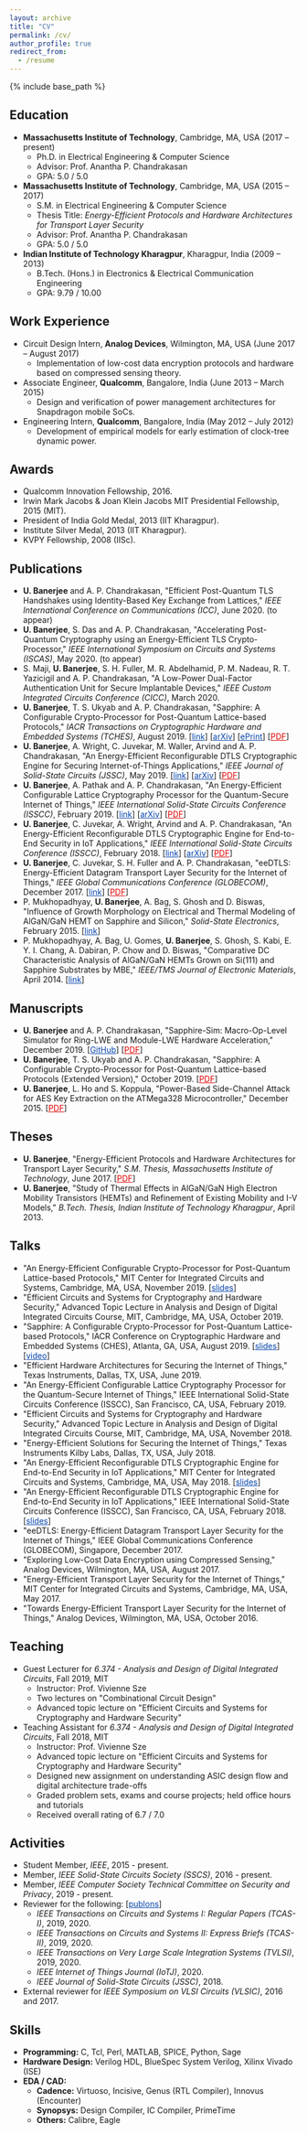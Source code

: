 ```yaml
---
layout: archive
title: "CV"
permalink: /cv/
author_profile: true
redirect_from:
  - /resume
---
```


{% include base_path %}

Education
---------------
* <b>Massachusetts Institute of Technology</b>, Cambridge, MA, USA (2017 – present)
  * Ph.D. in Electrical Engineering & Computer Science
  * Advisor: Prof. Anantha P. Chandrakasan
  * GPA: 5.0 / 5.0
* <b>Massachusetts Institute of Technology</b>, Cambridge, MA, USA (2015 – 2017)
  * S.M. in Electrical Engineering & Computer Science
  * Thesis Title: <i>Energy-Efficient Protocols and Hardware Architectures for Transport Layer Security</i>
  * Advisor: Prof. Anantha P. Chandrakasan
  * GPA: 5.0 / 5.0
* <b>Indian Institute of Technology Kharagpur</b>, Kharagpur, India (2009 – 2013)
  * B.Tech. (Hons.) in Electronics & Electrical Communication Engineering
  * GPA: 9.79 / 10.00

Work Experience
---------------
* Circuit Design Intern, <b>Analog Devices</b>, Wilmington, MA, USA (June 2017 – August 2017)
  * Implementation of low-cost data encryption protocols and hardware based on compressed sensing theory.
* Associate Engineer, <b>Qualcomm</b>, Bangalore, India (June 2013 – March 2015)
  * Design and verification of power management architectures for Snapdragon mobile SoCs.
* Engineering Intern, <b>Qualcomm</b>, Bangalore, India (May 2012 – July 2012)
  * Development of empirical models for early estimation of clock-tree dynamic power.

Awards
---------------
* Qualcomm Innovation Fellowship, 2016.
* Irwin Mark Jacobs & Joan Klein Jacobs MIT Presidential Fellowship, 2015 (MIT).
* President of India Gold Medal, 2013 (IIT Kharagpur).
* Institute Silver Medal, 2013 (IIT Kharagpur).
* KVPY Fellowship, 2008 (IISc).

Publications
---------------
* <b>U. Banerjee</b> and A. P. Chandrakasan, "Efficient Post-Quantum TLS Handshakes using Identity-Based Key Exchange from Lattices," <i>IEEE International Conference on Communications (ICC)</i>, June 2020. (to appear)
* <b>U. Banerjee</b>, S. Das and A. P. Chandrakasan, "Accelerating Post-Quantum Cryptography using an Energy-Efficient TLS Crypto-Processor," <i>IEEE International Symposium on Circuits and Systems (ISCAS)</i>, May 2020. (to appear)
* S. Maji, <b>U. Banerjee</b>, S. H. Fuller, M. R. Abdelhamid, P. M. Nadeau, R. T. Yazicigil and A. P. Chandrakasan, "A Low-Power Dual-Factor Authentication Unit for Secure Implantable Devices," <i>IEEE Custom Integrated Circuits Conference (CICC)</i>, March 2020.
* <b>U. Banerjee</b>, T. S. Ukyab and A. P. Chandrakasan, "Sapphire: A Configurable Crypto-Processor for Post-Quantum Lattice-based Protocols," <i>IACR Transactions on Cryptographic Hardware and Embedded Systems (TCHES)</i>, August 2019. [<a href="https://tches.iacr.org/index.php/TCHES/article/view/8344/" style="color:#0645AD;">link</a>] [<a href="https://arxiv.org/abs/1910.07557" style="color:#0645AD;">arXiv</a>] [<a href="https://eprint.iacr.org/2019/1140" style="color:#0645AD;">ePrint</a>] [<a href="https://banerjeeutsav.github.io/files/2019-08-01-2019-tches.pdf" style="color:#DF0000;">PDF</a>]
* <b>U. Banerjee</b>, A. Wright, C. Juvekar, M. Waller, Arvind and A. P. Chandrakasan, "An Energy-Efficient Reconfigurable DTLS Cryptographic Engine for Securing Internet-of-Things Applications," <i>IEEE Journal of Solid-State Circuits (JSSC)</i>, May 2019. [<a href="https://ieeexplore.ieee.org/document/8721457/" style="color:#0645AD;">link</a>] [<a href="https://arxiv.org/abs/1907.04455" style="color:#0645AD;">arXiv</a>] [<a href="https://banerjeeutsav.github.io/files/2019-05-01-2019-jssc.pdf" style="color:#DF0000;">PDF</a>]
* <b>U. Banerjee</b>, A. Pathak and A. P. Chandrakasan, "An Energy-Efficient Configurable Lattice Cryptography Processor for the Quantum-Secure Internet of Things," <i>IEEE International Solid-State Circuits Conference (ISSCC)</i>, February 2019. [<a href="https://ieeexplore.ieee.org/document/8662528/" style="color:#0645AD;">link</a>] [<a href="https://arxiv.org/abs/1903.04570" style="color:#0645AD;">arXiv</a>] [<a href="https://banerjeeutsav.github.io/files/2019-02-01-2019-isscc.pdf" style="color:#DF0000;">PDF</a>]
* <b>U. Banerjee</b>, C. Juvekar, A. Wright, Arvind and A. P. Chandrakasan, "An Energy-Efficient Reconfigurable DTLS Cryptographic Engine for End-to-End Security in IoT Applications," <i>IEEE International Solid-State Circuits Conference (ISSCC)</i>, February 2018. [<a href="https://ieeexplore.ieee.org/document/8310174/" style="color:#0645AD;">link</a>] [<a href="https://arxiv.org/abs/1903.04387" style="color:#0645AD;">arXiv</a>] [<a href="https://banerjeeutsav.github.io/files/2018-02-01-2018-isscc.pdf" style="color:#DF0000;">PDF</a>]
* <b>U. Banerjee</b>, C. Juvekar, S. H. Fuller and A. P. Chandrakasan, "eeDTLS: Energy-Efficient Datagram Transport Layer Security for the Internet of Things," <i>IEEE Global Communications Conference (GLOBECOM)</i>, December 2017. [<a href="https://ieeexplore.ieee.org/document/8255053/" style="color:#0645AD;">link</a>] [<a href="https://banerjeeutsav.github.io/files/2017-12-01-2017-globecom.pdf" style="color:#DF0000;">PDF</a>]
* P. Mukhopadhyay, <b>U. Banerjee</b>, A. Bag, S. Ghosh and D. Biswas, "Influence of Growth Morphology on Electrical and Thermal Modeling of AlGaN/GaN HEMT on Sapphire and Silicon," <i>Solid-State Electronics</i>, February 2015. [<a href="https://doi.org/10.1016/j.sse.2014.11.017" style="color:#0645AD;">link</a>]
* P. Mukhopadhyay, A. Bag, U. Gomes, <b>U. Banerjee</b>, S. Ghosh, S. Kabi, E. Y. I. Chang, A. Dabiran, P. Chow and D. Biswas, "Comparative DC Characteristic Analysis of AlGaN/GaN HEMTs Grown on Si(111) and Sapphire Substrates by MBE," <i>IEEE/TMS Journal of Electronic Materials</i>, April 2014. [<a href="https://doi.org/10.1007/s11664-014-3050-4" style="color:#0645AD;">link</a>]

Manuscripts
---------------
* <b>U. Banerjee</b> and A. P. Chandrakasan, "Sapphire-Sim: Macro-Op-Level Simulator for Ring-LWE and Module-LWE Hardware Acceleration," December 2019. [<a href="https://github.com/banerjeeutsav/sapphire_sim" style="color:#0645AD;">GitHub</a>] [<a href="https://banerjeeutsav.github.io/files/2019-sapphire-sim-documentation.pdf" style="color:#DF0000;">PDF</a>]
* <b>U. Banerjee</b>, T. S. Ukyab and A. P. Chandrakasan, "Sapphire: A Configurable Crypto-Processor for Post-Quantum Lattice-based Protocols (Extended Version)," October 2019. [<a href="https://eprint.iacr.org/2019/1140.pdf" style="color:#DF0000;">PDF</a>]
* <b>U. Banerjee</b>, L. Ho and S. Koppula, "Power-Based Side-Channel Attack for AES Key Extraction on the ATMega328 Microcontroller," December 2015. [<a href="http://css.csail.mit.edu/6.858/2015/projects/utsav-lisayz-skoppula.pdf" style="color:#DF0000;">PDF</a>]

Theses
---------------
* <b>U. Banerjee</b>, "Energy-Efficient Protocols and Hardware Architectures for Transport Layer Security," <i>S.M. Thesis, Massachusetts Institute of Technology</i>, June 2017. [<a href="https://dspace.mit.edu/bitstream/handle/1721.1/111861/1005227047-MIT.pdf" style="color:#DF0000;">PDF</a>]
* <b>U. Banerjee</b>, "Study of Thermal Effects in AlGaN/GaN High Electron Mobility Transistors (HEMTs) and Refinement of Existing Mobility and I-V Models," <i>B.Tech. Thesis, Indian Institute of Technology Kharagpur</i>, April 2013.
  
Talks
---------------
* "An Energy-Efficient Configurable Crypto-Processor for Post-Quantum Lattice-based Protocols," MIT Center for Integrated Circuits and Systems, Cambridge, MA, USA, November 2019. [<a href="https://cics.mit.edu/wp-content/uploads/2019/11/Utsav-Banerjee-An-Energy-Efficient-Configurable-Crypto-Processor-for-Post-Quantum-Lattice-based-Protocols.pdf" style="color:#0645AD;">slides</a>]
* "Efficient Circuits and Systems for Cryptography and Hardware Security," Advanced Topic Lecture in Analysis and Design of Digital Integrated Circuits Course, MIT, Cambridge, MA, USA, October 2019.
* "Sapphire: A Configurable Crypto-Processor for Post-Quantum Lattice-based Protocols," IACR Conference on Cryptographic Hardware and Embedded Systems (CHES), Atlanta, GA, USA, August 2019. [<a href="https://ches.iacr.org/2019/src/slides/Day1/Session1_Lattice_onlypdfs/Paper3_PPT_CHES_2019_UtsavBanerjee.pdf" style="color:#0645AD;">slides</a>] [<a href="https://www.youtube.com/watch?v=KLmIsDpoPCU" style="color:#0645AD;">video</a>]
* "Efficient Hardware Architectures for Securing the Internet of Things," Texas Instruments, Dallas, TX, USA, June 2019.
* "An Energy-Efficient Configurable Lattice Cryptography Processor for the Quantum-Secure Internet of Things," IEEE International Solid-State Circuits Conference (ISSCC), San Francisco, CA, USA, February 2019.
* "Efficient Circuits and Systems for Cryptography and Hardware Security," Advanced Topic Lecture in Analysis and Design of Digital Integrated Circuits Course, MIT, Cambridge, MA, USA, November 2018.
* "Energy-Efficient Solutions for Securing the Internet of Things," Texas Instruments Kilby Labs, Dallas, TX, USA, July 2018.
* "An Energy-Efficient Reconfigurable DTLS Cryptographic Engine for End-to-End Security in IoT Applications," MIT Center for Integrated Circuits and Systems, Cambridge, MA, USA, May 2018. [<a href="https://cics.mit.edu/wp-content/uploads/2018/05/Utsav-Banerjee-An-Energy-Efficient-Reconfigurable-DTLS-Cryptographic-Engine-for-End-to-End.pdf" style="color:#0645AD;">slides</a>]
* "An Energy-Efficient Reconfigurable DTLS Cryptographic Engine for End-to-End Security in IoT Applications," IEEE International Solid-State Circuits Conference (ISSCC), San Francisco, CA, USA, February 2018. [<a href="https://pdfs.semanticscholar.org/6b3f/8ca05dfd2f9e2ad9de5093f972c9b759592f.pdf" style="color:#0645AD;">slides</a>]
* "eeDTLS: Energy-Efficient Datagram Transport Layer Security for the Internet of Things," IEEE Global Communications Conference (GLOBECOM), Singapore, December 2017.
* "Exploring Low-Cost Data Encryption using Compressed Sensing," Analog Devices, Wilmington, MA, USA, August 2017.
* "Energy-Efficient Transport Layer Security for the Internet of Things," MIT Center for Integrated Circuits and Systems, Cambridge, MA, USA, May 2017.
* "Towards Energy-Efficient Transport Layer Security for the Internet of Things," Analog Devices, Wilmington, MA, USA, October 2016.

Teaching
---------------
* Guest Lecturer for <i>6.374 - Analysis and Design of Digital Integrated Circuits</i>, Fall 2019, MIT
  * Instructor: Prof. Vivienne Sze
  * Two lectures on "Combinational Circuit Design"
  * Advanced topic lecture on "Efficient Circuits and Systems for Cryptography and Hardware Security"
* Teaching Assistant for <i>6.374 - Analysis and Design of Digital Integrated Circuits</i>, Fall 2018, MIT
  * Instructor: Prof. Vivienne Sze
  * Advanced topic lecture on "Efficient Circuits and Systems for Cryptography and Hardware Security"
  * Designed new assignment on understanding ASIC design flow and digital architecture trade-offs
  * Graded problem sets, exams and course projects; held office hours and tutorials
  * Received overall rating of 6.7 / 7.0

Activities
---------------
* Student Member, <i>IEEE</i>, 2015 - present.
* Member, <i>IEEE Solid-State Circuits Society (SSCS)</i>, 2016 - present.
* Member, <i>IEEE Computer Society Technical Committee on Security and Privacy</i>, 2019 - present.
* Reviewer for the following: [<a href="https://publons.com/researcher/3011781/utsav-banerjee" style="color:#0645AD;">publons</a>]
  * <i>IEEE Transactions on Circuits and Systems I: Regular Papers (TCAS-I)</i>, 2019, 2020.
  * <i>IEEE Transactions on Circuits and Systems II: Express Briefs (TCAS-II)</i>, 2019, 2020.
  * <i>IEEE Transactions on Very Large Scale Integration Systems (TVLSI)</i>, 2019, 2020.
  * <i>IEEE Internet of Things Journal (IoTJ)</i>, 2020.
  * <i>IEEE Journal of Solid-State Circuits (JSSC)</i>, 2018.
* External reviewer for <i>IEEE Symposium on VLSI Circuits (VLSIC)</i>, 2016 and 2017.
 
Skills
---------------
* <b>Programming:</b> C, Tcl, Perl, MATLAB, SPICE, Python, Sage
* <b>Hardware Design:</b> Verilog HDL, BlueSpec System Verilog, Xilinx Vivado (ISE)
* <b>EDA / CAD:</b>
  * <b>Cadence:</b> Virtuoso, Incisive, Genus (RTL Compiler), Innovus (Encounter)
  * <b>Synopsys:</b> Design Compiler, IC Compiler, PrimeTime
  * <b>Others:</b> Calibre, Eagle
